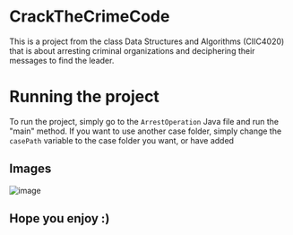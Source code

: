 # CrackTheCrimeCode
This is a project from the class Data Structures and Algorithms (CIIC4020) that is about arresting criminal organizations and deciphering their messages to find the leader.
# Running the project
To run the project, simply go to the `ArrestOperation` Java file and run the "main" method. If you want to use another case folder, simply change the `casePath` variable to the case folder you want, or have added

## Images
![image](https://user-images.githubusercontent.com/92653848/233871078-4ab89f71-43df-4e1d-bcf8-21a3f124e332.png)

## Hope you enjoy :)
